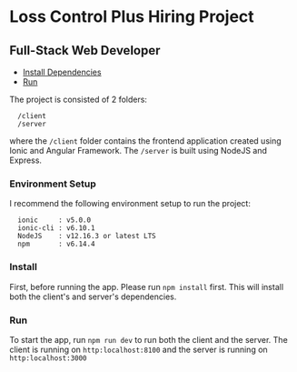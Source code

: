# Loss Control Plus Hiring Project

## Full-Stack Web Developer

- [Install Dependencies](#install)
- [Run](#run)

The project is consisted of 2 folders:

```
  /client
  /server
```

where the `/client` folder contains the frontend application created using Ionic and Angular Framework. The `/server` is built using NodeJS and Express.

### Environment Setup

I recommend the following environment setup to run the project:

```
  ionic     : v5.0.0
  ionic-cli : v6.10.1
  NodeJS    : v12.16.3 or latest LTS
  npm       : v6.14.4
```

### Install

First, before running the app. Please run `npm install` first. This will install both the client's and server's dependencies.

### Run

To start the app, run `npm run dev` to run both the client and the server. The client is running on `http:localhost:8100` and the server is running on `http:localhost:3000`
